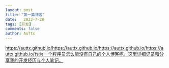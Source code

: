 ```yaml
---
layout: post
title: "第一篇博客"
date:   2023-7-28
tags: [开发]
comments: false
author: AuTtx
---
```


https://auttx.github.io/https://auttx.github.io/https://auttx.github.io/https://auttx.github.io/作为一个程序员怎么能没有自己的个人博客呢，这里详细记录和分享我的开发经历与个人笔记。